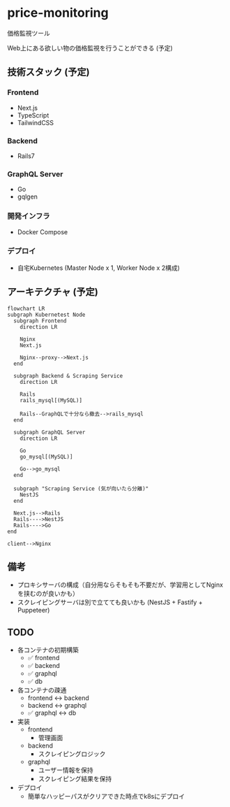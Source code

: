 # price-monitoring

価格監視ツール

Web上にある欲しい物の価格監視を行うことができる (予定)

## 技術スタック (予定)

### Frontend

- Next.js
- TypeScript
- TailwindCSS

### Backend

- Rails7

### GraphQL Server

- Go
- gqlgen

### 開発インフラ

- Docker Compose

### デプロイ

- 自宅Kubernetes (Master Node x 1, Worker Node x 2構成)

## アーキテクチャ (予定)

```mermaid
flowchart LR
subgraph Kubernetest Node
  subgraph Frontend
    direction LR

    Nginx
    Next.js

    Nginx--proxy-->Next.js
  end

  subgraph Backend & Scraping Service
    direction LR

    Rails
    rails_mysql[(MySQL)]

    Rails--GraphQLで十分なら撤去-->rails_mysql
  end

  subgraph GraphQL Server
    direction LR

    Go
    go_mysql[(MySQL)]

    Go-->go_mysql
  end

  subgraph "Scraping Service (気が向いたら分離)"
    NestJS
  end

  Next.js-->Rails
  Rails---->NestJS
  Rails---->Go
end

client-->Nginx
```

## 備考

- プロキシサーバの構成（自分用ならそもそも不要だが、学習用としてNginxを挟むのが良いかも）
- スクレイピングサーバは別で立てても良いかも (NestJS + Fastify + Puppeteer)

## TODO

- 各コンテナの初期構築
  - ✅ frontend
  - ✅ backend
  - ✅ graphql
  - ✅ db
- 各コンテナの疎通
  - frontend <-> backend
  - backend <-> graphql
  - ✅ graphql <-> db
- 実装
  - frontend
    - 管理画面
  - backend
    - スクレイピングロジック
  - graphql
    - ユーザー情報を保持
    - スクレイピング結果を保持
- デプロイ
  - 簡単なハッピーパスがクリアできた時点でk8sにデプロイ

